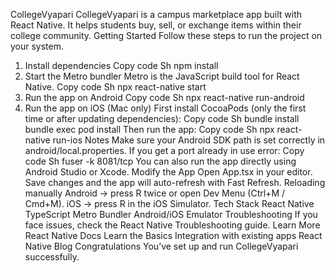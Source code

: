CollegeVyapari
CollegeVyapari is a campus marketplace app built with React Native.
It helps students buy, sell, or exchange items within their college community.
Getting Started
Follow these steps to run the project on your system.
1. Install dependencies
Copy code
Sh
npm install
2. Start the Metro bundler
Metro is the JavaScript build tool for React Native.
Copy code
Sh
npx react-native start
3. Run the app on Android
Copy code
Sh
npx react-native run-android
4. Run the app on iOS (Mac only)
First install CocoaPods (only the first time or after updating dependencies):
Copy code
Sh
bundle install
bundle exec pod install
Then run the app:
Copy code
Sh
npx react-native run-ios
Notes
Make sure your Android SDK path is set correctly in android/local.properties.
If you get a port already in use error:
Copy code
Sh
fuser -k 8081/tcp
You can also run the app directly using Android Studio or Xcode.
Modify the App
Open App.tsx in your editor.
Save changes and the app will auto-refresh with Fast Refresh.
Reloading manually
Android → press R twice or open Dev Menu (Ctrl+M / Cmd+M).
iOS → press R in the iOS Simulator.
Tech Stack
React Native
TypeScript
Metro Bundler
Android/iOS Emulator
Troubleshooting
If you face issues, check the React Native Troubleshooting guide.
Learn More
React Native Docs
Learn the Basics
Integration with existing apps
React Native Blog
Congratulations
You’ve set up and run CollegeVyapari successfully.
